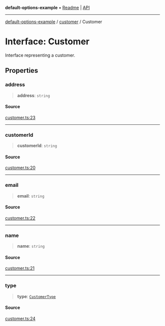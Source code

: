 **default-options-example** • [Readme](../../README.md) \| [API](../../modules.md)

***

[default-options-example](../../README.md) / [customer](../README.md) / Customer

# Interface: Customer

Interface representing a customer.

## Properties

### address

> **address**: `string`

#### Source

[customer.ts:23](https://github.com/tgreyuk/typedoc-plugin-markdown-examples/blob/3728586/examples/01-typedoc-plugin-markdown/src/customer.ts#L23)

***

### customerId

> **customerId**: `string`

#### Source

[customer.ts:20](https://github.com/tgreyuk/typedoc-plugin-markdown-examples/blob/3728586/examples/01-typedoc-plugin-markdown/src/customer.ts#L20)

***

### email

> **email**: `string`

#### Source

[customer.ts:22](https://github.com/tgreyuk/typedoc-plugin-markdown-examples/blob/3728586/examples/01-typedoc-plugin-markdown/src/customer.ts#L22)

***

### name

> **name**: `string`

#### Source

[customer.ts:21](https://github.com/tgreyuk/typedoc-plugin-markdown-examples/blob/3728586/examples/01-typedoc-plugin-markdown/src/customer.ts#L21)

***

### type

> **type**: [`CustomerType`](../enumerations/CustomerType.md)

#### Source

[customer.ts:24](https://github.com/tgreyuk/typedoc-plugin-markdown-examples/blob/3728586/examples/01-typedoc-plugin-markdown/src/customer.ts#L24)
